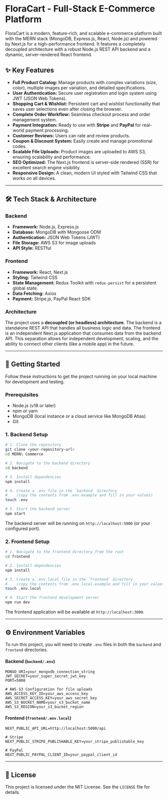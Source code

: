 # FloraCart - Full-Stack E-Commerce Platform

FloraCart is a modern, feature-rich, and scalable e-commerce platform built with the MERN stack (MongoDB, Express.js, React, Node.js) and powered by Next.js for a high-performance frontend. It features a completely decoupled architecture with a robust Node.js REST API backend and a dynamic, server-rendered React frontend.

## ✨ Key Features

- **Full Product Catalog:** Manage products with complex variations (size, color), multiple images per variation, and detailed specifications.
- **User Authentication:** Secure user registration and login system using JWT (JSON Web Tokens).
- **Shopping Cart & Wishlist:** Persistent cart and wishlist functionality that saves user selections even after closing the browser.
- **Complete Order Workflow:** Seamless checkout process and order management system.
- **Payment Integration:** Ready to use with **Stripe** and **PayPal** for real-world payment processing.
- **Customer Reviews:** Users can rate and review products.
- **Coupon & Discount System:** Easily create and manage promotional codes.
- **Scalable File Uploads:** Product images are uploaded to AWS S3, ensuring scalability and performance.
- **SEO Optimized:** The Next.js frontend is server-side rendered (SSR) for excellent search engine visibility.
- **Responsive Design:** A clean, modern UI styled with Tailwind CSS that works on all devices.

---

## 🛠️ Tech Stack & Architecture

### Backend

- **Framework:** Node.js, Express.js
- **Database:** MongoDB with Mongoose ODM
- **Authentication:** JSON Web Tokens (JWT)
- **File Storage:** AWS S3 for image uploads
- **API Style:** RESTful

### Frontend

- **Framework:** React, Next.js
- **Styling:** Tailwind CSS
- **State Management:** Redux Toolkit with `redux-persist` for a persistent global state.
- **Data Fetching:** Axios
- **Payment:** Stripe.js, PayPal React SDK

### Architecture

The project uses a **decoupled (or headless) architecture**. The backend is a standalone REST API that handles all business logic and data. The frontend is an independent Next.js application that consumes data from the backend API. This separation allows for independent development, scaling, and the ability to connect other clients (like a mobile app) in the future.

---

## 🚀 Getting Started

Follow these instructions to get the project running on your local machine for development and testing.

### Prerequisites

- Node.js (v18 or later)
- npm or yarn
- MongoDB (local instance or a cloud service like MongoDB Atlas)
- Git

### 1. Backend Setup

```bash
# 1. Clone the repository
git clone <your-repository-url>
cd MERN\ Commerce

# 2. Navigate to the backend directory
cd backend

# 3. Install dependencies
npm install

# 4. Create a .env file in the `backend` directory
#    (copy the contents from .env.example and fill in your values)
touch .env

# 5. Start the backend server
npm start
```
The backend server will be running on `http://localhost:5000` (or your configured port).

### 2. Frontend Setup

```bash
# 1. Navigate to the frontend directory from the root
cd frontend

# 2. Install dependencies
npm install

# 3. Create a .env.local file in the `frontend` directory
#    (copy the contents from .env.local.example and fill in your values)
touch .env.local

# 4. Start the frontend development server
npm run dev
```
The frontend application will be available at `http://localhost:3000`.

---

## ⚙️ Environment Variables

To run this project, you will need to create `.env` files in both the `backend` and `frontend` directories.

#### Backend (`backend/.env`)
```
MONGO_URI=your_mongodb_connection_string
JWT_SECRET=your_super_secret_jwt_key
PORT=5000

# AWS S3 Configuration for file uploads
AWS_ACCESS_KEY_ID=your_aws_access_key
AWS_SECRET_ACCESS_KEY=your_aws_secret_key
AWS_S3_BUCKET_NAME=your_s3_bucket_name
AWS_S3_REGION=your_s3_bucket_region
```

#### Frontend (`frontend/.env.local`)
```
NEXT_PUBLIC_API_URL=http://localhost:5000/api

# Stripe
NEXT_PUBLIC_STRIPE_PUBLISHABLE_KEY=your_stripe_publishable_key

# PayPal
NEXT_PUBLIC_PAYPAL_CLIENT_ID=your_paypal_client_id
```

---

## 📄 License

This project is licensed under the MIT License. See the `LICENSE` file for details.
